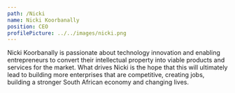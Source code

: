 ```yaml
---
path: /Nicki
name: Nicki Koorbanally
position: CEO
profilePicture: ../../images/nicki.png
---
```

Nicki Koorbanally is passionate about technology innovation and enabling entrepreneurs to convert their intellectual property into viable products and services for the market.  What drives Nicki is the hope that this will ultimately lead to building more enterprises that are competitive, creating jobs, building a stronger South African economy and changing lives.